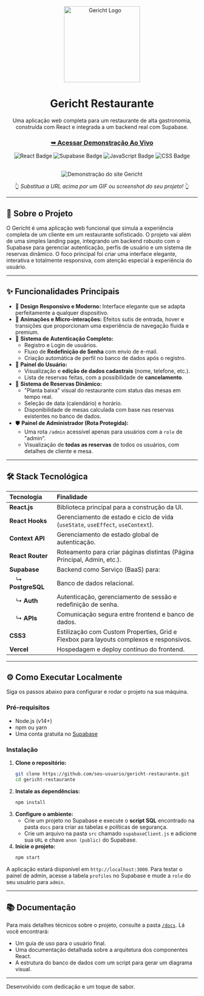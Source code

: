 <div align="center">
  <a href="https://gericht-restaurante-one.vercel.app/">
    <img src="https://i.imgur.com/your-logo-url.png" alt="Gericht Logo" width="200"/> 
    <!-- Sugestão: Faça upload do seu logo para um serviço como o Imgur e cole o link aqui -->
  </a>
  <h1><b>Gericht Restaurante</b></h1>
  <p>Uma aplicação web completa para um restaurante de alta gastronomia, construída com React e integrada a um backend real com Supabase.</p>

  <h3>
    <a href="https://gericht-restaurante-one.vercel.app/"><strong>➥ Acessar Demonstração Ao Vivo</strong></a>
  </h3>

  <p>
    <img src="https://img.shields.io/badge/React-20232A?style=for-the-badge&logo=react&logoColor=61DAFB" alt="React Badge"/>
    <img src="https://img.shields.io/badge/Supabase-3ECF8E?style=for-the-badge&logo=supabase&logoColor=white" alt="Supabase Badge"/>
    <img src="https://img.shields.io/badge/JavaScript-F7DF1E?style=for-the-badge&logo=javascript&logoColor=black" alt="JavaScript Badge"/>
    <img src="https://img.shields.io/badge/CSS-239120?&style=for-the-badge&logo=css3&logoColor=white" alt="CSS Badge"/>
  </p>
</div>

<br>

<div align="center">
  <!-- INSIRA UM GIF OU SCREENSHOT DO PROJETO AQUI -->
  <img src="URL_DO_SEU_GIF_OU_SCREENSHOT" alt="Demonstração do site Gericht">
  <p>👆 <em>Substitua a URL acima por um GIF ou screenshot do seu projeto!</em> 👆</p>
</div>

---

## 📜 Sobre o Projeto

O Gericht é uma aplicação web funcional que simula a experiência completa de um cliente em um restaurante sofisticado. O projeto vai além de uma simples landing page, integrando um backend robusto com o Supabase para gerenciar autenticação, perfis de usuário e um sistema de reservas dinâmico. O foco principal foi criar uma interface elegante, interativa e totalmente responsiva, com atenção especial à experiência do usuário.

---

## ✨ Funcionalidades Principais

-   🎨 **Design Responsivo e Moderno:** Interface elegante que se adapta perfeitamente a qualquer dispositivo.
-   🚀 **Animações e Micro-interações:** Efeitos sutis de entrada, hover e transições que proporcionam uma experiência de navegação fluida e premium.
-   🔐 **Sistema de Autenticação Completo:**
    -   Registro e Login de usuários.
    -   Fluxo de **Redefinição de Senha** com envio de e-mail.
    -   Criação automática de perfil no banco de dados após o registro.
-   👤 **Painel do Usuário:**
    -   Visualização e **edição de dados cadastrais** (nome, telefone, etc.).
    -   Lista de reservas feitas, com a possibilidade de **cancelamento**.
-   📅 **Sistema de Reservas Dinâmico:**
    -   "Planta baixa" visual do restaurante com status das mesas em tempo real.
    -   Seleção de data (calendário) e horário.
    -   Disponibilidade de mesas calculada com base nas reservas existentes no banco de dados.
-   🛡️ **Painel de Administrador (Rota Protegida):**
    -   Uma rota `/admin` acessível apenas para usuários com a `role` de "admin".
    -   Visualização de **todas as reservas** de todos os usuários, com detalhes de cliente e mesa.

---

## 🛠️ Stack Tecnológica

| Tecnologia | Finalidade |
| :--- | :--- |
| **React.js** | Biblioteca principal para a construção da UI. |
| **React Hooks** | Gerenciamento de estado e ciclo de vida (`useState`, `useEffect`, `useContext`). |
| **Context API** | Gerenciamento de estado global de autenticação. |
| **React Router** | Roteamento para criar páginas distintas (Página Principal, Admin, etc.). |
| **Supabase** | Backend como Serviço (BaaS) para: |
|     ↳ **PostgreSQL** | Banco de dados relacional. |
|     ↳ **Auth** | Autenticação, gerenciamento de sessão e redefinição de senha. |
|     ↳ **APIs** | Comunicação segura entre frontend e banco de dados. |
| **CSS3** | Estilização com Custom Properties, Grid e Flexbox para layouts complexos e responsivos. |
| **Vercel** | Hospedagem e deploy contínuo do frontend. |

---

## ⚙️ Como Executar Localmente

Siga os passos abaixo para configurar e rodar o projeto na sua máquina.

### Pré-requisitos
-   Node.js (v14+)
-   npm ou yarn
-   Uma conta gratuita no [Supabase](https://supabase.com)

### Instalação

1.  **Clone o repositório:**
    ```bash
    git clone https://github.com/seu-usuario/gericht-restaurante.git
    cd gericht-restaurante
    ```
2.  **Instale as dependências:**
    ```bash
    npm install
    ```
3.  **Configure o ambiente:**
    -   Crie um projeto no Supabase e execute o **script SQL** encontrado na pasta `docs` para criar as tabelas e políticas de segurança.
    -   Crie um arquivo na pasta `src` chamado `supabaseClient.js` e adicione sua `URL` e chave `anon (public)` do Supabase.
4.  **Inicie o projeto:**
    ```bash
    npm start
    ```
A aplicação estará disponível em `http://localhost:3000`. Para testar o painel de admin, acesse a tabela `profiles` no Supabase e mude a `role` do seu usuário para `admin`.

---

## 📚 Documentação

Para mais detalhes técnicos sobre o projeto, consulte a pasta [`/docs`](./docs/README.md). Lá você encontrará:
-   Um guia de uso para o usuário final.
-   Uma documentação detalhada sobre a arquitetura dos componentes React.
-   A estrutura do banco de dados com um script para gerar um diagrama visual.

---

Desenvolvido com dedicação e um toque de sabor.
